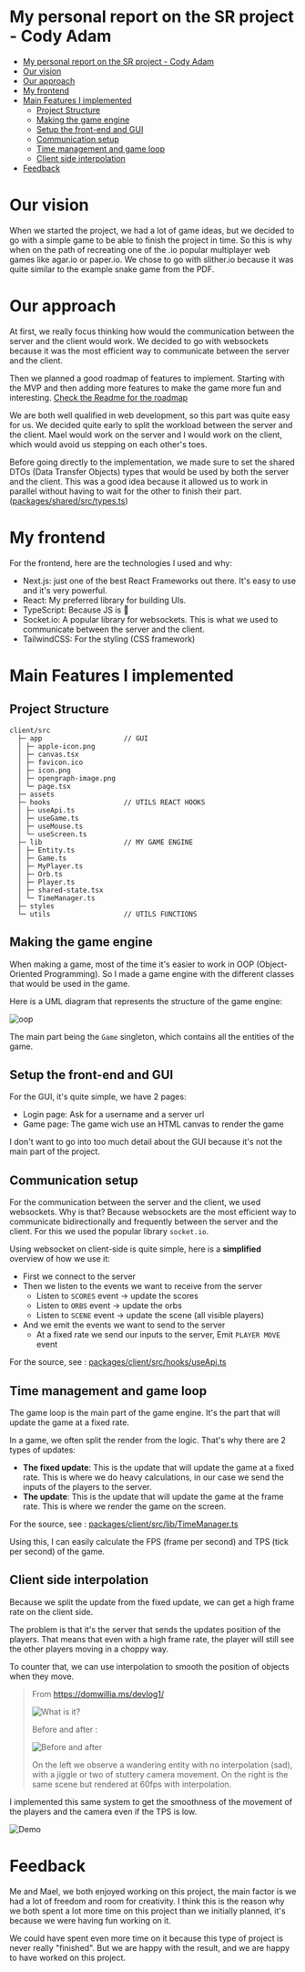 # My personal report on the SR project - Cody Adam

- [My personal report on the SR project - Cody Adam](#my-personal-report-on-the-sr-project---cody-adam)
- [Our vision](#our-vision)
- [Our approach](#our-approach)
- [My frontend](#my-frontend)
- [Main Features I implemented](#main-features-i-implemented)
  - [Project Structure](#project-structure)
  - [Making the game engine](#making-the-game-engine)
  - [Setup the front-end and GUI](#setup-the-front-end-and-gui)
  - [Communication setup](#communication-setup)
  - [Time management and game loop](#time-management-and-game-loop)
  - [Client side interpolation](#client-side-interpolation)
- [Feedback](#feedback)

# Our vision

When we started the project, we had a lot of game ideas, but we decided to go with a simple game to be able to finish the project in time. So this is why when on the path of recreating one of the .io popular multiplayer web games like agar.io or paper.io. We chose to go with slither.io because it was quite similar to the example snake game from the PDF.

# Our approach

At first, we really focus thinking how would the communication between the server and the client would work. We decided to go with websockets because it was the most efficient way to communicate between the server and the client.

Then we planned a good roadmap of features to implement. Starting with the MVP and then adding more features to make the game more fun and interesting. [Check the Readme for the roadmap](../../README.md)

We are both well qualified in web development, so this part was quite easy for us. We decided quite early to split the workload between the server and the client. Mael would work on the server and I would work on the client, which would avoid us stepping on each other's toes.

Before going directly to the implementation, we made sure to set the shared DTOs (Data Transfer Objects) types that would be used by both the server and the client. This was a good idea because it allowed us to work in parallel without having to wait for the other to finish their part. ([packages/shared/src/types.ts](../../packages/shared/src/types.ts))

# My frontend

For the frontend, here are the technologies I used and why:

- Next.js: just one of the best React Frameworks out there. It's easy to use and it's very powerful.
- React: My preferred library for building UIs.
- TypeScript: Because JS is 🤮
- Socket.io: A popular library for websockets. This is what we used to communicate between the server and the client.
- TailwindCSS: For the styling (CSS framework)

# Main Features I implemented

## Project Structure

```
client/src
  ├─ app                    // GUI
  │ ├─ apple-icon.png
  │ ├─ canvas.tsx
  │ ├─ favicon.ico
  │ ├─ icon.png
  │ ├─ opengraph-image.png
  │ └─ page.tsx
  ├─ assets
  ├─ hooks                  // UTILS REACT HOOKS
  │ ├─ useApi.ts
  │ ├─ useGame.ts
  │ ├─ useMouse.ts
  │ └─ useScreen.ts
  ├─ lib                    // MY GAME ENGINE
  │ ├─ Entity.ts
  │ ├─ Game.ts
  │ ├─ MyPlayer.ts
  │ ├─ Orb.ts
  │ ├─ Player.ts
  │ ├─ shared-state.tsx
  │ └─ TimeManager.ts
  ├─ styles
  └─ utils                  // UTILS FUNCTIONS
```

## Making the game engine

When making a game, most of the time it's easier to work in OOP (Object-Oriented Programming). So I made a game engine with the different classes that would be used in the game.

Here is a UML diagram that represents the structure of the game engine:

![oop](images/oop.png)

The main part being the `Game` singleton, which contains all the entities of the game.

## Setup the front-end and GUI

For the GUI, it's quite simple, we have 2 pages:

- Login page: Ask for a username and a server url
- Game page: The game wich use an HTML canvas to render the game

I don't want to go into too much detail about the GUI because it's not the main part of the project.

## Communication setup

For the communication between the server and the client, we used websockets.
Why is that? Because websockets are the most efficient way to communicate bidirectionally and frequently between the server and the client.
For this we used the popular library `socket.io`.

Using websocket on client-side is quite simple, here is a **simplified** overview of how we use it:

- First we connect to the server
- Then we listen to the events we want to receive from the server
  - Listen to `SCORES` event → update the scores
  - Listen to `ORBS` event → update the orbs
  - Listen to `SCENE` event → update the scene (all visible players)
- And we emit the events we want to send to the server
  - At a fixed rate we send our inputs to the server, Emit `PLAYER MOVE` event

For the source, see : [packages/client/src/hooks/useApi.ts](../../packages/client/src/hooks/useApi.ts)

## Time management and game loop

The game loop is the main part of the game engine. It's the part that will update the game at a fixed rate.

In a game, we often split the render from the logic. That's why there are 2 types of updates:

- **The fixed update**: This is the update that will update the game at a fixed rate. This is where we do heavy calculations, in our case we send the inputs of the players to the server.
- **The update**: This is the update that will update the game at the frame rate. This is where we render the game on the screen.

For the source, see : [packages/client/src/lib/TimeManager.ts](../../packages/client/src/lib/TimeManager.ts)

Using this, I can easily calculate the FPS (frame per second) and TPS (tick per second) of the game.

## Client side interpolation

Because we split the update from the fixed update, we can get a high frame rate on the client side.

The problem is that it's the server that sends the updates position of the players. That means that even with a high frame rate, the player will still see the other players moving in a choppy way.

To counter that, we can use interpolation to smooth the position of objects when they move.

> From https://domwillia.ms/devlog1/
>
> ![What is it?](images/inter.png)
>
> Before and after :
>
> ![Before and after](images/inter-before-after.png)
>
> On the left we observe a wandering entity with no interpolation (sad), with a jiggle or two of stuttery camera movement. On the right is the same scene but rendered at 60fps with interpolation.

I implemented this same system to get the smoothness of the movement of the players and the camera even if the TPS is low.

![Demo](../assets/demo.gif)

# Feedback

Me and Mael, we both enjoyed working on this project, the main factor is we had a lot of freedom and room for creativity.
I think this is the reason why we both spent a lot more time on this project than we initially planned, it's because we were having fun working on it.

We could have spent even more time on it because this type of project is never really "finished". But we are happy with the result, and we are happy to have worked on this project.
